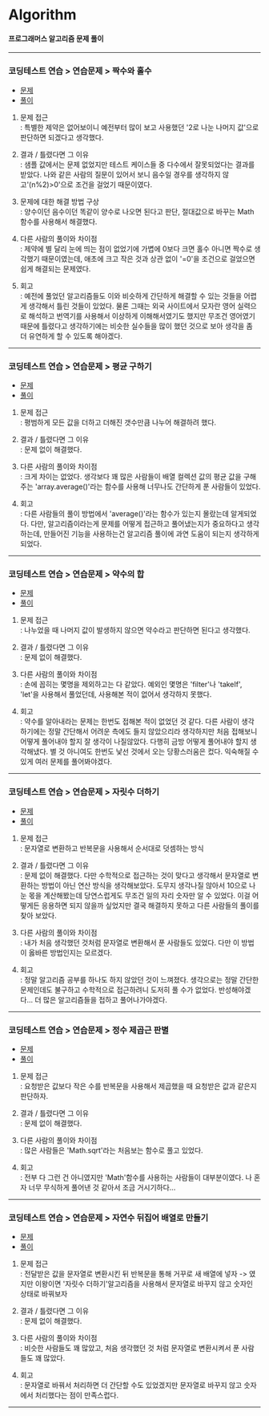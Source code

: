 # Algorithm

#### 프로그래머스 알고리즘 문제 풀이
---

### 코딩테스트 연습 > 연습문제 > 짝수와 홀수

* [문제](https://school.programmers.co.kr/learn/courses/30/lessons/12937)
* [풀이](https://github.com/Solution4904/Algorithm/blob/289e9ea897e3a9dcdf73980751906bb999084bef/app/src/main/java/com/solution/algorithm/%EC%A7%9D%EC%88%98%EC%99%80%20%ED%99%80%EC%88%98.kt)

1. 문제 접근  
   : 특별한 제약은 없어보이니 예전부터 많이 보고 사용했던 '2로 나눈 나머지 값'으로 판단하면 되겠다고 생각했다.

2. 결과 / 틀렸다면 그 이유  
   : 샘플 값에서는 문제 없었지만 테스트 케이스들 중 다수에서 잘못되었다는 결과를 받았다. 나와 같은 사람의 질문이 있어서 보니 음수일 경우를 생각하지 않고'(n%2)>0'으로 조건을 걸었기 때문이였다.

3. 문제에 대한 해결 방법 구상  
   : 양수이던 음수이던 똑같이 양수로 나오면 된다고 판단, 절대값으로 바꾸는 Math 함수를 사용해서 해결했다.

4. 다른 사람의 풀이와 차이점  
   : 제약에 별 달리 눈에 띄는 점이 없었기에 가볍에 0보다 크면 홀수 아니면 짝수로 생각했기 때문이였는데, 애초에 크고 작은 것과 상관 없이 '=0'을 조건으로 걸었으면 쉽게 해결되는 문제였다.

5. 회고  
   : 예전에 풀었던 알고리즘들도 이와 비슷하게 간단하게 해결할 수 있는 것들을 어렵게 생각해서 틀린 것들이 있었다. 물론 그때는 외국 사이트에서 모자란 영어 실력으로 해석하고 번역기를 사용해서 이상하게 이해해서였기도 했지만 무조건 영어였기 때문에 틀렸다고 생각하기에는 비슷한 실수들을 많이 했던 것으로 보아 생각을 좀 더 유연하게 할 수 있도록 해야겠다.

---

### 코딩테스트 연습 > 연습문제 > 평균 구하기

* [문제](https://school.programmers.co.kr/learn/courses/30/lessons/12944)
* [풀이](https://github.com/Solution4904/Algorithm/blob/debbcc18ab85964e7eb320ddbcfcbbe794af5ab1/app/src/main/java/com/solution/algorithm/%ED%8F%89%EA%B7%A0%20%EA%B5%AC%ED%95%98%EA%B8%B0.kt)

1. 문제 접근  
   : 평범하게 모든 값을 더하고 더해진 갯수만큼 나누어 해결하려 했다.

2. 결과 / 틀렸다면 그 이유  
   : 문제 없이 해결했다.

3. 다른 사람의 풀이와 차이점  
   : 크게 차이는 없었다. 생각보다 꽤 많은 사람들이 배열 컬렉션 값의 평균 값을 구해주는 'array.average()'라는 함수를 사용해 너무나도 간단하게 푼 사람들이 있었다.

4. 회고  
   : 다른 사람들의 풀이 방법에서 'average()'라는 함수가 있는지 몰랐는데 알게되었다. 다만, 알고리즘이라는게 문제를 어떻게 접근하고 풀어냈는지가 중요하다고 생각하는데, 만들어진 기능을 사용하는건 알고리즘 풀이에 과연 도움이 되는지 생각하게 되었다.

---

### 코딩테스트 연습 > 연습문제 > 약수의 합

* [문제](https://school.programmers.co.kr/learn/courses/30/lessons/12928)
* [풀이](https://github.com/Solution4904/Algorithm/blob/fe8755e220a0e5da85daefcd250e7d182fe72a6a/app/src/main/java/com/solution/algorithm/%EC%95%BD%EC%88%98%EC%9D%98%20%ED%95%A9.kt)

1. 문제 접근  
   : 나누었을 때 나머지 값이 발생하지 않으면 약수라고 판단하면 된다고 생각했다.

2. 결과 / 틀렸다면 그 이유  
   : 문제 없이 해결했다.

3. 다른 사람의 풀이와 차이점  
   : 손에 꼽히는 몇명을 제외하고는 다 같았다. 예외인 몇명은 'filter'나 'takeIf', 'let'을 사용해서 풀었던데, 사용해본 적이 없어서 생각하지 못했다.

4. 회고  
   : 약수를 알아내라는 문제는 한번도 접해본 적이 없었던 것 같다. 다른 사람이 생각하기에는 정말 간단해서 어려운 측에도 들지 않았으리라 생각하지만 처음 접해보니 어떻게 풀어내야 할지 잘 생각이 나질않았다. 다행히 금방 어떻게 풀어내야 할지 생각해냈다. 별 것 아니여도 한번도 낯선 것에서 오는 당황스러움은 컸다. 익숙해질 수 있게 여러 문제를 풀어봐야겠다.

---

### 코딩테스트 연습 > 연습문제 > 자릿수 더하기

* [문제](https://school.programmers.co.kr/learn/courses/30/lessons/12931)
* [풀이](https://github.com/Solution4904/Algorithm/blob/083b26444c0601e81fe2dffddfd889f7a995d13f/app/src/main/java/com/solution/algorithm/%EC%9E%90%EB%A6%BF%EC%88%98%20%EB%8D%94%ED%95%98%EA%B8%B0.kt)

1. 문제 접근  
   : 문자열로 변환하고 반복문을 사용해서 순서대로 덧셈하는 방식

2. 결과 / 틀렸다면 그 이유  
   : 문제 없이 해결했다. 다만 수학적으로 접근하는 것이 맞다고 생각해서 문자열로 변환하는 방법이 아닌 연산 방식을 생각해보았다. 도무지 생각나질 않아서 10으로 나눈 몫을 계산해봤는데 당연스럽게도 무조건 일의 자리 숫자만 알 수 있었다. 이걸 어떻게든 응용하면 되지 않을까 싶었지만 결국 해결하지 못하고 다른 사람들의 풀이를 찾아 보았다.

3. 다른 사람의 풀이와 차이점  
   : 내가 처음 생각했던 것처럼 문자열로 변환해서 푼 사람들도 있었다. 다만 이 방법이 옳바른 방법인지는 모르겠다.

4. 회고  
   : 정말 알고리즘 공부를 하나도 하지 않았던 것이 느껴졌다. 생각으로는 정말 간단한 문제인데도 불구하고 수학적으로 접근하려니 도저히 풀 수가 없었다. 반성해야겠다... 더 많은 알고리즘들을 접하고 풀어나가야겠다.

---

### 코딩테스트 연습 > 연습문제 > 정수 제곱근 판별

* [문제](https://school.programmers.co.kr/learn/courses/30/lessons/12934)
* [풀이](https://github.com/Solution4904/Algorithm/blob/1de0eaf658380c9108aa5cce9dc51e07cee8563b/app/src/main/java/com/solution/algorithm/%EC%A0%95%EC%88%98%20%EC%A0%9C%EA%B3%B1%EA%B7%BC%20%ED%8C%90%EB%B3%84.kt)

1. 문제 접근  
   : 요청받은 값보다 작은 수를 반복문을 사용해서 제곱했을 때 요청받은 값과 같은지 판단하자.

2. 결과 / 틀렸다면 그 이유  
   : 문제 없이 해결했다.

3. 다른 사람의 풀이와 차이점  
   : 많은 사람들은 'Math.sqrt'라는 처음보는 함수로 풀고 있었다. 

4. 회고  
   : 전부 다 그런 건 아니였지만 'Math'함수를 사용하는 사람들이 대부분이였다. 나 혼자 너무 무식하게 풀어낸 것 같아서 조금 거시기하다...

---

### 코딩테스트 연습 > 연습문제 > 자연수 뒤집어 배열로 만들기

* [문제](https://school.programmers.co.kr/learn/courses/30/lessons/12932)
* [풀이](https://github.com/Solution4904/Algorithm/blob/b09cd855a6df5d825e75a5c9478a9194464a909e/app/src/main/java/com/solution/algorithm/%EC%9E%90%EC%97%B0%EC%88%98%20%EB%92%A4%EC%A7%91%EC%96%B4%20%EB%B0%B0%EC%97%B4%EB%A1%9C%20%EB%A7%8C%EB%93%A4%EA%B8%B0.kt)

1. 문제 접근  
   : 전달받은 값을 문자열로 변환시킨 뒤 반복문을 통해 거꾸로 새 배열에 넣자 -> 였지만 이왕이면 '자릿수 더하기'알고리즘을 사용해서 문자열로 바꾸지 않고 숫자인 상태로 바꿔보자

2. 결과 / 틀렸다면 그 이유  
   : 문제 없이 해결했다.

3. 다른 사람의 풀이와 차이점  
   : 비슷한 사람들도 꽤 많았고, 처음 생각했던 것 처럼 문자열로 변환시켜서 푼 사람들도 꽤 많았다.

4. 회고  
   : 문자열로 바꿔서 처리하면 더 간단할 수도 있었겠지만 문자열로 바꾸지 않고 숫자에서 처리했다는 점이 만족스럽다.

---
